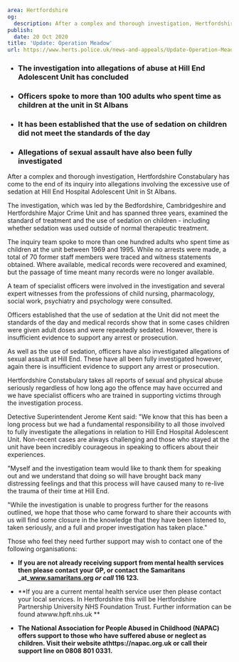 ```yaml
area: Hertfordshire
og:
  description: After a complex and thorough investigation, Hertfordshire Constabulary has come to the end of its inquiry into allegations involving the excessive use of sedation at Hill End Hospital Adolescent Unit in St Albans.
publish:
  date: 20 Oct 2020
title: 'Update: Operation Meadow'
url: https://www.herts.police.uk/news-and-appeals/Update-Operation-Meadow-0765
```

* ### The investigation into allegations of abuse at Hill End Adolescent Unit has concluded

 * ### Officers spoke to more than 100 adults who spent time as children at the unit in St Albans

 * ### It has been established that the use of sedation on children did not meet the standards of the day

 * ### Allegations of sexual assault have also been fully investigated

After a complex and thorough investigation, Hertfordshire Constabulary has come to the end of its inquiry into allegations involving the excessive use of sedation at Hill End Hospital Adolescent Unit in St Albans.

The investigation, which was led by the Bedfordshire, Cambridgeshire and Hertfordshire Major Crime Unit and has spanned three years, examined the standard of treatment and the use of sedation on children - including whether sedation was used outside of normal therapeutic treatment.

The inquiry team spoke to more than one hundred adults who spent time as children at the unit between 1969 and 1995. While no arrests were made, a total of 70 former staff members were traced and witness statements obtained. Where available, medical records were recovered and examined, but the passage of time meant many records were no longer available.

A team of specialist officers were involved in the investigation and several expert witnesses from the professions of child nursing, pharmacology, social work, psychiatry and psychology were consulted.

Officers established that the use of sedation at the Unit did not meet the standards of the day and medical records show that in some cases children were given adult doses and were repeatedly sedated. However, there is insufficient evidence to support any arrest or prosecution.

As well as the use of sedation, officers have also investigated allegations of sexual assault at Hill End. These have all been fully investigated however, again there is insufficient evidence to support any arrest or prosecution.

Hertfordshire Constabulary takes all reports of sexual and physical abuse seriously regardless of how long ago the offence may have occurred and we have specialist officers who are trained in supporting victims through the investigation process.

Detective Superintendent Jerome Kent said: "We know that this has been a long process but we had a fundamental responsibility to all those involved to fully investigate the allegations in relation to Hill End Hospital Adolescent Unit. Non-recent cases are always challenging and those who stayed at the unit have been incredibly courageous in speaking to officers about their experiences.

"Myself and the investigation team would like to thank them for speaking out and we understand that doing so will have brought back many distressing feelings and that this process will have caused many to re-live the trauma of their time at Hill End.

"While the investigation is unable to progress further for the reasons outlined, we hope that those who came forward to share their accounts with us will find some closure in the knowledge that they have been listened to, taken seriously, and a full and proper investigation has taken place."

Those who feel they need further support may wish to contact one of the following organisations:

 * **If you are not already receiving support from mental health services then please contact your GP, or contact the Samaritans _at_www.samaritans.org _or call_ 116 123.**

 * **If you are a current mental health service user then please contact your local services. In Hertfordshire this will be Hertfordshire Partnership University NHS Foundation Trust. Further information can be found atwww.hpft.nhs.uk
**
 * **The National Association for People Abused in Childhood (NAPAC) offers support to those who have suffered abuse or neglect as children. Visit their website athttps://napac.org.uk or call their support line on 0808 801 0331.**
